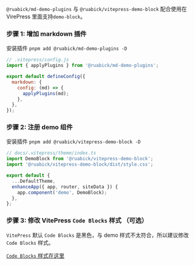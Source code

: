 `@ruabick/md-demo-plugins` 与 `@ruabick/vitepress-demo-block` 配合使用在 VirePress 里面支持`demo-block`。

### 步骤 1: 增加 markdown 插件

安装插件 `pnpm add @ruabick/md-demo-plugins -D`

```js
// .vitepress/config.js
import { applyPlugins } from '@ruabick/md-demo-plugins';

export default defineConfig({
  markdown: {
    config: (md) => {
      applyPlugins(md);
    },
  },
});
```

### 步骤 2: 注册 demo 组件

安装插件 `pnpm add @ruabick/vitepress-demo-block -D`

```js
// docs/.vitepress/theme/index.ts
import DemoBlock from '@ruabick/vitepress-demo-block';
import '@ruabick/vitepress-demo-block/dist/style.css';

export default {
  ...DefaultTheme,
  enhanceApp({ app, router, siteData }) {
    app.component('demo', DemoBlock);
  },
};
```

### 步骤 3: 修改 VitePress `Code Blocks` 样式 （可选）

`VitePress` 默认 `Code Blocks` 是黑色，与 demo 样式不太符合，所以建议修改 `Code Blocks` 样式。

[`Code Blocks` 样式在这里](https://github.com/dewfall123/ruabick/blob/master/packages/doc-site/docs/.vitepress/theme/var.css)
